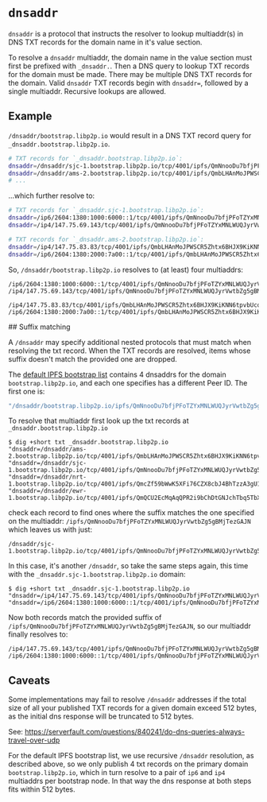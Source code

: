 # `dnsaddr`

`dnsaddr` is a protocol that instructs the resolver to lookup multiaddr(s) in DNS TXT records for the domain name in it's value section.

To resolve a `dnsaddr` multiaddr, the domain name in the value section must first be prefixed with `_dnsaddr.`. Then a DNS query to lookup TXT records for the domain must be made. There may be multiple DNS TXT records for the domain. Valid `dnsaddr` TXT records begin with `dnsaddr=`, followed by a single multiaddr. Recursive lookups are allowed.

## Example

`/dnsaddr/bootstrap.libp2p.io` would result in a DNS TXT record query for `_dnsaddr.bootstrap.libp2p.io`.

```sh
# TXT records for `_dnsaddr.bootstrap.libp2p.io`:
dnsaddr=/dnsaddr/sjc-1.bootstrap.libp2p.io/tcp/4001/ipfs/QmNnooDu7bfjPFoTZYxMNLWUQJyrVwtbZg5gBMjTezGAJN
dnsaddr=/dnsaddr/ams-2.bootstrap.libp2p.io/tcp/4001/ipfs/QmbLHAnMoJPWSCR5Zhtx6BHJX9KiKNN6tpvbUcqanj75Nb
# ...
```

...which further resolve to:

```sh
# TXT records for `_dnsaddr.sjc-1.bootstrap.libp2p.io`:
dnsaddr=/ip6/2604:1380:1000:6000::1/tcp/4001/ipfs/QmNnooDu7bfjPFoTZYxMNLWUQJyrVwtbZg5gBMjTezGAJN
dnsaddr=/ip4/147.75.69.143/tcp/4001/ipfs/QmNnooDu7bfjPFoTZYxMNLWUQJyrVwtbZg5gBMjTezGAJN

# TXT records for `_dnsaddr.ams-2.bootstrap.libp2p.io`:
dnsaddr=/ip4/147.75.83.83/tcp/4001/ipfs/QmbLHAnMoJPWSCR5Zhtx6BHJX9KiKNN6tpvbUcqanj75Nb
dnsaddr=/ip6/2604:1380:2000:7a00::1/tcp/4001/ipfs/QmbLHAnMoJPWSCR5Zhtx6BHJX9KiKNN6tpvbUcqanj75Nb
```

So, `/dnsaddr/bootstrap.libp2p.io` resolves to (at least) four multiaddrs:

```
/ip6/2604:1380:1000:6000::1/tcp/4001/ipfs/QmNnooDu7bfjPFoTZYxMNLWUQJyrVwtbZg5gBMjTezGAJN
/ip4/147.75.69.143/tcp/4001/ipfs/QmNnooDu7bfjPFoTZYxMNLWUQJyrVwtbZg5gBMjTezGAJN

/ip4/147.75.83.83/tcp/4001/ipfs/QmbLHAnMoJPWSCR5Zhtx6BHJX9KiKNN6tpvbUcqanj75Nb
/ip6/2604:1380:2000:7a00::1/tcp/4001/ipfs/QmbLHAnMoJPWSCR5Zhtx6BHJX9KiKNN6tpvbUcqanj75Nb
```

## Suffix matching

A `/dnsaddr` may specify additional nested protocols that must match when resolving the txt record. When the TXT records are resolved, items whose suffix doesn't match the provided one are dropped.

The [default IPFS bootstrap list](https://github.com/ipfs/go-ipfs-config/blob/ed60afb72517463df516d7d6ea0a98fc07369024/bootstrap_peers.go#L22) contains 4 dnsaddrs for the domain `bootstrap.libp2p.io`, and each one specifies has a different Peer ID. The first one is:

```go
"/dnsaddr/bootstrap.libp2p.io/ipfs/QmNnooDu7bfjPFoTZYxMNLWUQJyrVwtbZg5gBMjTezGAJN",
```

To resolve that multiaddr first look up the txt records at `_dnsaddr.bootstrap.libp2p.io`

```console
$ dig +short txt _dnsaddr.bootstrap.libp2p.io
"dnsaddr=/dnsaddr/ams-2.bootstrap.libp2p.io/tcp/4001/ipfs/QmbLHAnMoJPWSCR5Zhtx6BHJX9KiKNN6tpvbUcqanj75Nb"
"dnsaddr=/dnsaddr/sjc-1.bootstrap.libp2p.io/tcp/4001/ipfs/QmNnooDu7bfjPFoTZYxMNLWUQJyrVwtbZg5gBMjTezGAJN"
"dnsaddr=/dnsaddr/nrt-1.bootstrap.libp2p.io/tcp/4001/ipfs/QmcZf59bWwK5XFi76CZX8cbJ4BhTzzA3gU1ZjYZcYW3dwt"
"dnsaddr=/dnsaddr/ewr-1.bootstrap.libp2p.io/tcp/4001/ipfs/QmQCU2EcMqAqQPR2i9bChDtGNJchTbq5TbXJJ16u19uLTa"
```

check each record to find ones where the suffix matches the one specified on the multiaddr: `/ipfs/QmNnooDu7bfjPFoTZYxMNLWUQJyrVwtbZg5gBMjTezGAJN` which leaves us with just:

```
/dnsaddr/sjc-1.bootstrap.libp2p.io/tcp/4001/ipfs/QmNnooDu7bfjPFoTZYxMNLWUQJyrVwtbZg5gBMjTezGAJN
```

In this case, it's another `/dnsaddr`, so take the same steps again, this time with the `_dnsaddr.sjc-1.bootstrap.libp2p.io` domain:

```console
$ dig +short txt _dnsaddr.sjc-1.bootstrap.libp2p.io
"dnsaddr=/ip4/147.75.69.143/tcp/4001/ipfs/QmNnooDu7bfjPFoTZYxMNLWUQJyrVwtbZg5gBMjTezGAJN"
"dnsaddr=/ip6/2604:1380:1000:6000::1/tcp/4001/ipfs/QmNnooDu7bfjPFoTZYxMNLWUQJyrVwtbZg5gBMjTezGAJN"
```

Now both records match the provided suffix of `/ipfs/QmNnooDu7bfjPFoTZYxMNLWUQJyrVwtbZg5gBMjTezGAJN`, so our multiaddr finally resolves to:

```
/ip4/147.75.69.143/tcp/4001/ipfs/QmNnooDu7bfjPFoTZYxMNLWUQJyrVwtbZg5gBMjTezGAJN
/ip6/2604:1380:1000:6000::1/tcp/4001/ipfs/QmNnooDu7bfjPFoTZYxMNLWUQJyrVwtbZg5gBMjTezGAJN
```

## Caveats

Some implementations may fail to resolve `/dnsaddr` addresses if the total size of all your published TXT records for a given domain exceed 512 bytes, as the initial dns response will be truncated to 512 bytes.

See: https://serverfault.com/questions/840241/do-dns-queries-always-travel-over-udp

For the default IPFS bootstrap list, we use recursive `/dnsaddr` resolution, as described above, so we only publish 4 txt records on the primary domain `bootstrap.libp2p.io`, which in turn resolve to a pair of `ip6` and `ip4` multiaddrs per bootstrap node. In that way the dns response at both steps fits within 512 bytes.
